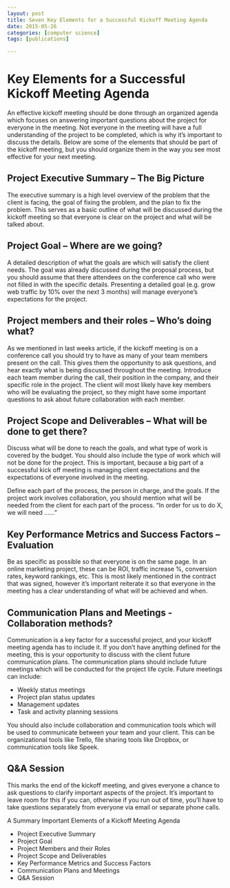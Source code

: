 ```yaml
---
layout: post
title: Seven Key Elements for a Successful Kickoff Meeting Agenda
date: 2015-05-26
categories: [computer science]
tags: [publications]

---
```


# Key Elements for a Successful Kickoff Meeting Agenda

An effective kickoff meeting should be done through an organized agenda which focuses on answering important questions about the project for everyone in the meeting. Not everyone in the meeting will have a full understanding of the project to be completed, which is why it’s important to discuss the details. Below are some of the elements that should be part of the kickoff meeting, but you should organize them in the way you see most effective for your next meeting.

 

## Project Executive Summary – The Big Picture

The executive summary is a high level overview of the problem that the client is facing, the goal of fixing the problem, and the plan to fix the problem.  This serves as a basic outline of what will be discussed during the kickoff meeting so that everyone is clear on the project and what will be talked about.

 

## Project Goal – Where are we going?

A detailed description of what the goals are which will satisfy the client needs. The goal was already discussed during the proposal process, but you should assume that there attendees on the conference call who were not filled in with the specific details. Presenting a detailed goal (e.g. grow web traffic by 10% over the next 3 months) will manage everyone’s expectations for the project.

 

## Project members and their roles – Who’s doing what?

As we mentioned in last weeks article, if the kickoff meeting is on a conference call you should try to have as many of your team members present on the call. This gives them the opportunity to ask questions, and hear exactly what is being discussed throughout the meeting. Introduce each team member during the call, their position in the company, and their specific role in the project. The client will most likely have key members who will be evaluating the project, so they might have some important questions to ask about future collaboration with each member.

 

## Project Scope and Deliverables – What will be done to get there?

Discuss what will be done to reach the goals, and what type of work is covered by the budget. You should also include the type of work which will not be done for the project. This is important, because a big part of a successful kick off meeting is managing client expectations and the expectations of everyone involved in the meeting.

Define each part of the process, the person in charge, and the goals. If the project work involves collaboration, you should mention what will be needed from the client for each part of the process. “In order for us to do X, we will need ……”

 

## Key Performance Metrics and Success Factors – Evaluation

Be as specific as possible so that everyone is on the same page. In an online marketing project, these can be ROI, traffic increase %, conversion rates, keyword rankings, etc. This is most likely mentioned in the contract that was signed, however it’s important reiterate it so that everyone in the meeting has a clear understanding of what will be achieved and when.

 

## Communication Plans and Meetings - Collaboration methods?

Communication is a key factor for a successful project, and your kickoff meeting agenda has to include it. If you don’t have anything defined for the meeting, this is your opportunity to discuss with the client future communication plans. The communication plans should include future meetings which will be conducted for the project life cycle. Future meetings can include:

* Weekly status meetings
* Project plan status updates
* Management updates
* Task and activity planning sessions


You should also include collaboration and communication tools which will be used to communicate between your team and your client. This can be organizational tools like Trello, file sharing tools like Dropbox, or communication tools like Speek.

 

## Q&A Session

This marks the end of the kickoff meeting, and gives everyone a chance to ask questions to clarify important aspects of the project. It’s important to leave room for this if you can, otherwise if you run out of time, you’ll have to take questions separately from everyone via email or separate phone calls.

 

A Summary Important Elements of a Kickoff Meeting Agenda

* Project Executive Summary
* Project Goal
* Project Members and their Roles
* Project Scope and Deliverables
* Key Performance Metrics and Success Factors
* Communication Plans and Meetings
* Q&A Session

